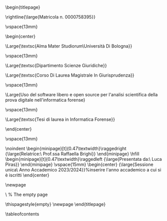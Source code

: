 \begin{titlepage}

\rightline{\large{Matricola n. 0000758395}}

\vspace{13mm}

\begin{center}

\Large{\textsc{Alma Mater Studiorum\\Università Di Bologna}}

\vspace{13mm}

\Large{\textsc{Dipartimento Scienze Giuridiche}}

\Large{\textsc{Corso Di Laurea Magistrale In Giurisprudenza}}

\vspace{13mm}

\Large{Uso del software libero e open source per l'analisi scientifica della prova digitale nell'informatica forense}

\vspace{13mm}

\Large{\textsc{Tesi di laurea in Informatica Forense}}

\end{center}

\vspace{13mm}

\noindent
\begin{minipage}[t]{0.47\textwidth}\raggedright
{\large{Relatrice:\\
Prof.ssa Raffaella Brighi}}
\end{minipage}
\hfill
\begin{minipage}[t]{0.47\textwidth}\raggedleft
{\large{Presentata da:\\
Luca Piras}}
\end{minipage}
\vspace{15mm}
\begin{center}
{\large{Sessione unica\\
Anno Accademico 2023/2024}}%inserire l'anno accademico a cui si è iscritti
\end{center}

\newpage 

\ % The empty page

\thispagestyle{empty}
\newpage
\end{titlepage}

\tableofcontents
